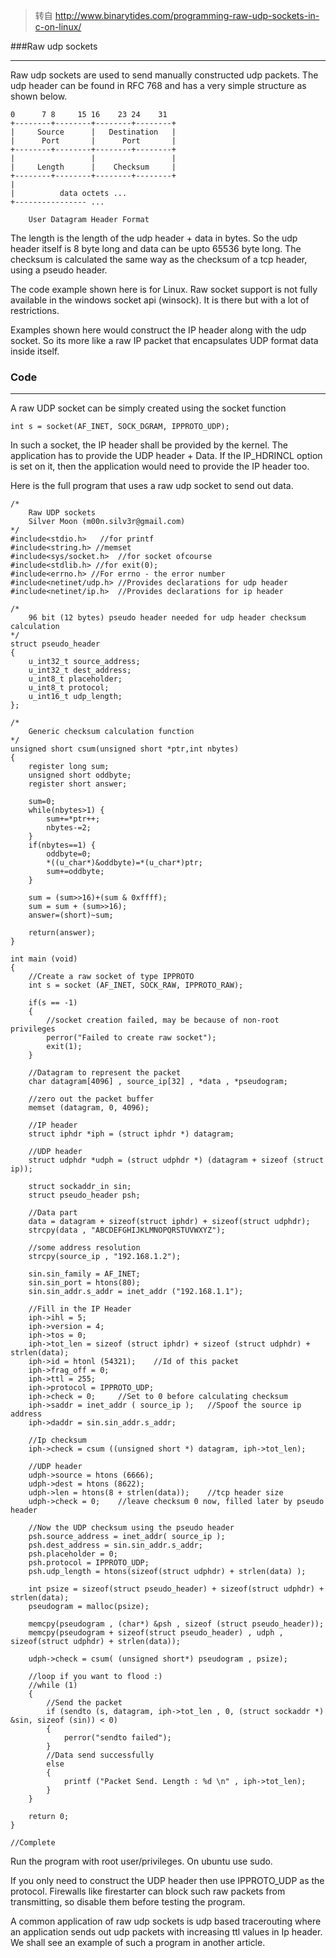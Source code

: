 > 转自 <http://www.binarytides.com/programming-raw-udp-sockets-in-c-on-linux/>

###Raw udp sockets
***

Raw udp sockets are used to send manually constructed udp packets. The udp header can be found in RFC 768 and has a very simple structure as shown below.

	0      7 8     15 16    23 24    31
	+--------+--------+--------+--------+
	|     Source      |   Destination   |
	|      Port       |      Port       |
	+--------+--------+--------+--------+
	|                 |                 |
	|     Length      |    Checksum     |
	+--------+--------+--------+--------+
	|
	|          data octets ...
	+---------------- ...

		User Datagram Header Format

The length is the length of the udp header + data in bytes. So the udp header itself is 8 byte long and data can be upto 65536 byte long. The checksum is calculated the same way as the checksum of a tcp header, using a pseudo header.

The code example shown here is for Linux. Raw socket support is not fully available in the windows socket api (winsock). It is there but with a lot of restrictions.

Examples shown here would construct the IP header along with the udp socket. So its more like a raw IP packet that encapsulates UDP format data inside itself.

### Code
***

A raw UDP socket can be simply created using the socket function

	int s = socket(AF_INET, SOCK_DGRAM, IPPROTO_UDP);
	
In such a socket, the IP header shall be provided by the kernel. The application has to provide the UDP header + Data. If the IP_HDRINCL option is set on it, then the application would need to provide the IP header too.

Here is the full program that uses a raw udp socket to send out data.

	/*
		Raw UDP sockets
		Silver Moon (m00n.silv3r@gmail.com)
	*/
	#include<stdio.h>	//for printf
	#include<string.h> //memset
	#include<sys/socket.h>	//for socket ofcourse
	#include<stdlib.h> //for exit(0);
	#include<errno.h> //For errno - the error number
	#include<netinet/udp.h>	//Provides declarations for udp header
	#include<netinet/ip.h>	//Provides declarations for ip header
	
	/* 
		96 bit (12 bytes) pseudo header needed for udp header checksum calculation 
	*/
	struct pseudo_header
	{
		u_int32_t source_address;
		u_int32_t dest_address;
		u_int8_t placeholder;
		u_int8_t protocol;
		u_int16_t udp_length;
	};
	
	/*
		Generic checksum calculation function
	*/
	unsigned short csum(unsigned short *ptr,int nbytes) 
	{
		register long sum;
		unsigned short oddbyte;
		register short answer;
	
		sum=0;
		while(nbytes>1) {
			sum+=*ptr++;
			nbytes-=2;
		}
		if(nbytes==1) {
			oddbyte=0;
			*((u_char*)&oddbyte)=*(u_char*)ptr;
			sum+=oddbyte;
		}
	
		sum = (sum>>16)+(sum & 0xffff);
		sum = sum + (sum>>16);
		answer=(short)~sum;
		
		return(answer);
	}
	
	int main (void)
	{
		//Create a raw socket of type IPPROTO
		int s = socket (AF_INET, SOCK_RAW, IPPROTO_RAW);
		
		if(s == -1)
		{
			//socket creation failed, may be because of non-root privileges
			perror("Failed to create raw socket");
			exit(1);
		}
		
		//Datagram to represent the packet
		char datagram[4096] , source_ip[32] , *data , *pseudogram;
		
		//zero out the packet buffer
		memset (datagram, 0, 4096);
		
		//IP header
		struct iphdr *iph = (struct iphdr *) datagram;
		
		//UDP header
		struct udphdr *udph = (struct udphdr *) (datagram + sizeof (struct ip));
		
		struct sockaddr_in sin;
		struct pseudo_header psh;
		
		//Data part
		data = datagram + sizeof(struct iphdr) + sizeof(struct udphdr);
		strcpy(data , "ABCDEFGHIJKLMNOPQRSTUVWXYZ");
		
		//some address resolution
		strcpy(source_ip , "192.168.1.2");
		
		sin.sin_family = AF_INET;
		sin.sin_port = htons(80);
		sin.sin_addr.s_addr = inet_addr ("192.168.1.1");
		
		//Fill in the IP Header
		iph->ihl = 5;
		iph->version = 4;
		iph->tos = 0;
		iph->tot_len = sizeof (struct iphdr) + sizeof (struct udphdr) + strlen(data);
		iph->id = htonl (54321);	//Id of this packet
		iph->frag_off = 0;
		iph->ttl = 255;
		iph->protocol = IPPROTO_UDP;
		iph->check = 0;		//Set to 0 before calculating checksum
		iph->saddr = inet_addr ( source_ip );	//Spoof the source ip address
		iph->daddr = sin.sin_addr.s_addr;
		
		//Ip checksum
		iph->check = csum ((unsigned short *) datagram, iph->tot_len);
		
		//UDP header
		udph->source = htons (6666);
		udph->dest = htons (8622);
		udph->len = htons(8 + strlen(data));	//tcp header size
		udph->check = 0;	//leave checksum 0 now, filled later by pseudo header
		
		//Now the UDP checksum using the pseudo header
		psh.source_address = inet_addr( source_ip );
		psh.dest_address = sin.sin_addr.s_addr;
		psh.placeholder = 0;
		psh.protocol = IPPROTO_UDP;
		psh.udp_length = htons(sizeof(struct udphdr) + strlen(data) );
		
		int psize = sizeof(struct pseudo_header) + sizeof(struct udphdr) + strlen(data);
		pseudogram = malloc(psize);
		
		memcpy(pseudogram , (char*) &psh , sizeof (struct pseudo_header));
		memcpy(pseudogram + sizeof(struct pseudo_header) , udph , sizeof(struct udphdr) + strlen(data));
		
		udph->check = csum( (unsigned short*) pseudogram , psize);
		
		//loop if you want to flood :)
		//while (1)
		{
			//Send the packet
			if (sendto (s, datagram, iph->tot_len ,	0, (struct sockaddr *) &sin, sizeof (sin)) < 0)
			{
				perror("sendto failed");
			}
			//Data send successfully
			else
			{
				printf ("Packet Send. Length : %d \n" , iph->tot_len);
			}
		}
		
		return 0;
	}
	
	//Complete 

Run the program with root user/privileges. On ubuntu use sudo.

If you only need to construct the UDP header then use IPPROTO_UDP as the protocol. Firewalls like firestarter can block such raw packets from transmitting, so disable them before testing the program.

A common application of raw udp sockets is udp based tracerouting where an application sends out udp packets with increasing ttl values in Ip header. We shall see an example of such a program in another article.

